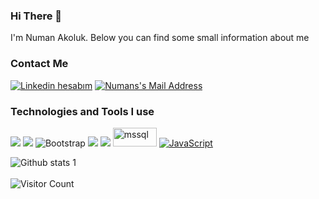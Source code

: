 ### Hi There 👋
<p>I'm  Numan Akoluk. Below you can find some small information about me</p>

<h3> Contact Me </h3>
  <a href="https://www.linkedin.com/in/numan-akoluk-668793128/" target="_blank" rel="nofollow"><img alt="Linkedin hesabım" src="https://img.shields.io/badge/LinkedIn-0077B5?style=for-the-badge&logo=linkedin&logoColor=white" /></a>
  <a href="mailto:numanakoluk01@gmail.com" target="_blank" rel="nofollow"><img alt="Numans's Mail Address" src="https://img.shields.io/badge/Gmail-D14836?style=for-the-badge&logo=gmail&logoColor=white" /></a>
  
 <h3>Technologies and Tools I use</h3>
 
<img src="https://img.shields.io/badge/C%23-239120?style=for-the-badge&logo=c-sharp&logoColor=white"></img>
<img src="https://img.shields.io/badge/.NET-5C2D91?style=for-the-badge&logo=.net&logoColor=white"></img>
<img alt="Bootstrap" src="https://img.shields.io/badge/bootstrap%20-%23563D7C.svg?&style=for-the-badge&logo=bootstrap&logoColor=white"/>
<img src="https://img.shields.io/badge/Microsoft_SQL_Server-CC2927?style=for-the-badge&logo=microsoft-sql-server&logoColor=white"></img>
<img src="https://img.shields.io/badge/Windows-0078D6?style=for-the-badge&logo=windows&logoColor=white"></img>
<img src="https://w7.pngwing.com/pngs/244/430/png-transparent-microsoft-sql-server-sql-server-management-studio-database-server-microsoft-angle-text-triangle-thumbnail.png" alt="mssql" width="70" height="30px" /> </a> <a href="https://www.mysql.com/" target="_blank"> 
[![JavaScript](https://img.shields.io/badge/--F7DF1E?logo=javascript&logoColor=000)](https://www.javascript.com/)

![Github stats 1](https://github-readme-stats.vercel.app/api?username=numanakoluk&show_icons=true&theme=gradient) 
 <br>
<br>
![Visitor Count](https://profile-counter.glitch.me/{numanakoluk}/count.svg)

